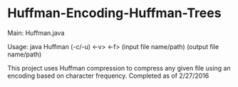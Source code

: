 # Huffman-Encoding-Huffman-Trees


Main: Huffman.java

Usage: java Huffman (-c/-u) <-v> <-f> (input file name/path) (output file name/path)


This project uses Huffman compression to compress any given file using an encoding based on character frequency.
Completed as of 2/27/2016
